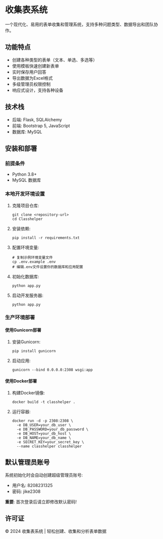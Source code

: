 # 收集表系统

一个现代化、易用的表单收集和管理系统，支持多种问题类型、数据导出和团队协作。

## 功能特点

- 创建各种类型的表单（文本、单选、多选等）
- 使用模板快速创建新表单
- 实时保存用户回答
- 导出数据为Excel格式
- 多级管理员权限控制
- 响应式设计，支持各种设备

## 技术栈

- 后端: Flask, SQLAlchemy
- 前端: Bootstrap 5, JavaScript
- 数据库: MySQL

## 安装和部署

### 前提条件

- Python 3.8+
- MySQL 数据库

### 本地开发环境设置

1. 克隆项目仓库:
   ```
   git clone <repository-url>
   cd Classhelper
   ```

2. 安装依赖:
   ```
   pip install -r requirements.txt
   ```

3. 配置环境变量:
   ```
   # 复制示例环境变量文件
   cp .env.example .env
   # 编辑.env文件设置你的数据库和应用配置
   ```

4. 初始化数据库:
   ```
   python app.py
   ```

5. 启动开发服务器:
   ```
   python app.py
   ```

### 生产环境部署

#### 使用Gunicorn部署

1. 安装Gunicorn:
   ```
   pip install gunicorn
   ```

2. 启动应用:
   ```
   gunicorn --bind 0.0.0.0:2308 wsgi:app
   ```

#### 使用Docker部署

1. 构建Docker镜像:
   ```
   docker build -t classhelper .
   ```

2. 运行容器:
   ```
   docker run -d -p 2308:2308 \
     -e DB_USER=your_db_user \
     -e DB_PASSWORD=your_db_password \
     -e DB_HOST=your_db_host \
     -e DB_NAME=your_db_name \
     -e SECRET_KEY=your_secret_key \
     --name classhelper classhelper
   ```

## 默认管理员账号

系统初始化时会自动创建超级管理员账号:
- 用户名: 8208231325
- 密码: jike2308

**重要**: 首次登录后请立即修改默认密码!

## 许可证

© 2024 收集表系统 | 轻松创建、收集和分析表单数据 